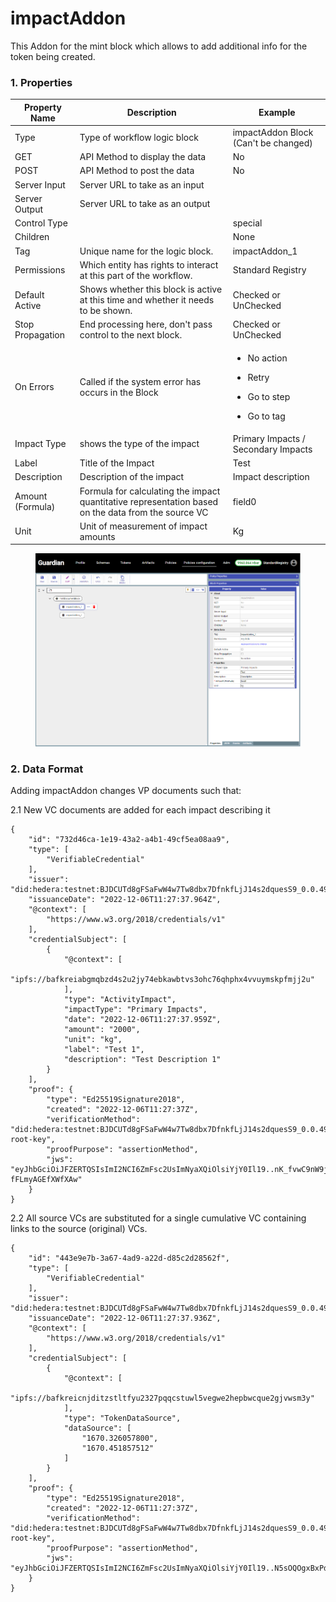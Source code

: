# impactAddon

This Addon for the mint block which allows to add additional info for the token being created.

### 1. Properties

| Property Name    | Description                                                                                         | Example                                                                                                   |
| ---------------- | --------------------------------------------------------------------------------------------------- | --------------------------------------------------------------------------------------------------------- |
| Type             | Type of workflow logic block                                                                        | impactAddon Block (Can't be changed)                                                                      |
| GET              | API Method to display the data                                                                      | No                                                                                                        |
| POST             | API Method to post the data                                                                         | No                                                                                                        |
| Server Input     | Server URL to take as an input                                                                      |                                                                                                           |
| Server Output    | Server URL to take as an output                                                                     |                                                                                                           |
| Control Type     |                                                                                                     | special                                                                                                   |
| Children         |                                                                                                     | None                                                                                                      |
| Tag              | Unique name for the logic block.                                                                    | impactAddon\_1                                                                                            |
| Permissions      | Which entity has rights to interact at this part of the workflow.                                   | Standard Registry                                                                                         |
| Default Active   | Shows whether this block is active at this time and whether it needs to be shown.                   | Checked or UnChecked                                                                                      |
| Stop Propagation | End processing here, don't pass control to the next block.                                          | Checked or UnChecked                                                                                      |
| On Errors        | Called if the system error has occurs in the Block                                                  | <ul><li>No action</li></ul><ul><li>Retry</li></ul><ul><li>Go to step</li></ul><ul><li>Go to tag</li></ul> |
| Impact Type      | shows the type of the impact                                                                        | Primary Impacts / Secondary Impacts                                                                       |
| Label            | Title of the Impact                                                                                 | Test                                                                                                      |
| Description      | Description of the impact                                                                           | Impact description                                                                                        |
| Amount (Formula) | Formula for calculating the impact quantitative representation based on the data from the source VC | field0                                                                                                    |
| Unit             | Unit of measurement of impact amounts                                                               | Kg                                                                                                        |



<figure><img src="../../../../.gitbook/assets/image (1).png" alt=""><figcaption></figcaption></figure>

### 2. Data Format

Adding impactAddon changes VP documents such that:

2.1 New VC documents are added for each impact describing it

```
{
    "id": "732d46ca-1e19-43a2-a4b1-49cf5ea08aa9",
    "type": [
        "VerifiableCredential"
    ],
    "issuer": "did:hedera:testnet:BJDCUTd8gFSaFwW4w7Tw8dbx7DfnkfLjJ14s2dquesS9_0.0.49039174",
    "issuanceDate": "2022-12-06T11:27:37.964Z",
    "@context": [
        "https://www.w3.org/2018/credentials/v1"
    ],
    "credentialSubject": [
        {
            "@context": [
                "ipfs://bafkreiabgmqbzd4s2u2jy74ebkawbtvs3ohc76qhphx4vvuymskpfmjj2u"
            ],
            "type": "ActivityImpact",
            "impactType": "Primary Impacts",
            "date": "2022-12-06T11:27:37.959Z",
            "amount": "2000",
            "unit": "kg",
            "label": "Test 1",
            "description": "Test Description 1"
        }
    ],
    "proof": {
        "type": "Ed25519Signature2018",
        "created": "2022-12-06T11:27:37Z",
        "verificationMethod": "did:hedera:testnet:BJDCUTd8gFSaFwW4w7Tw8dbx7DfnkfLjJ14s2dquesS9_0.0.49039174#did-root-key",
        "proofPurpose": "assertionMethod",
        "jws": "eyJhbGciOiJFZERTQSIsImI2NCI6ZmFsc2UsImNyaXQiOlsiYjY0Il19..nK_fvwC9nW9jtKHm2U4yAHhIcgpGCkr1H7PiPNwKzAj9gW2sblpu0TAQEow9OR9v1aREEH-fFLmyAGEfXWfXAw"
    }
}

```

2.2  All source VCs are substituted for a single cumulative VC containing links to the source (original) VCs.

```
{
    "id": "443e9e7b-3a67-4ad9-a22d-d85c2d28562f",
    "type": [
        "VerifiableCredential"
    ],
    "issuer": "did:hedera:testnet:BJDCUTd8gFSaFwW4w7Tw8dbx7DfnkfLjJ14s2dquesS9_0.0.49039174",
    "issuanceDate": "2022-12-06T11:27:37.936Z",
    "@context": [
        "https://www.w3.org/2018/credentials/v1"
    ],
    "credentialSubject": [
        {
            "@context": [
                "ipfs://bafkreicnjditzstltfyu2327pqqcstuwl5vegwe2hepbwcque2gjvwsm3y"
            ],
            "type": "TokenDataSource",
            "dataSource": [
                "1670.326057800",
                "1670.451857512"
            ]
        }
    ],
    "proof": {
        "type": "Ed25519Signature2018",
        "created": "2022-12-06T11:27:37Z",
        "verificationMethod": "did:hedera:testnet:BJDCUTd8gFSaFwW4w7Tw8dbx7DfnkfLjJ14s2dquesS9_0.0.49039174#did-root-key",
        "proofPurpose": "assertionMethod",
        "jws": "eyJhbGciOiJFZERTQSIsImI2NCI6ZmFsc2UsImNyaXQiOlsiYjY0Il19..N5sOQOgxBxPdvGvCJbfJ4rWBc6374Ht96xKTAN6Pwrhr8Pk4SWqS6IwDePBySTIbvVETPFFxjzGQZMsbENx5BA"
    }
}

```
